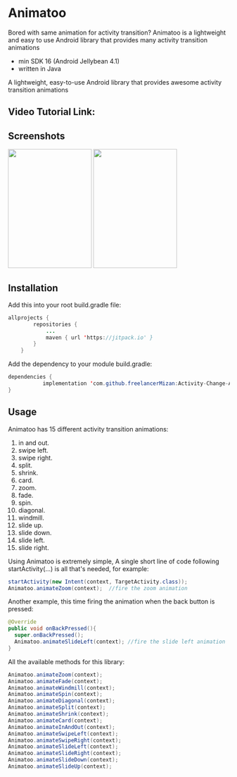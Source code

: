 # Animatoo
Bored with same animation for activity transition? Animatoo is a lightweight and easy to use Android library that provides many activity transition animations
* min SDK 16 (Android Jellybean 4.1)
* written in Java

A lightweight, easy-to-use Android library that provides awesome activity transition animations

## Video Tutorial Link:


## Screenshots
<img src="https://github.com/mohammadatif/Animatoo/blob/master/Screen%20Shots/Card.gif" width="190" height="270" />
<img src="https://github.com/mohammadatif/Animatoo/blob/master/Screen%20Shots/Diagonal.gif" width="190" height="270" />

## Installation

Add this into your root build.gradle file:

```java
allprojects {
		repositories {
			...
			maven { url 'https://jitpack.io' }
		}
	}
```
Add the dependency to your module build.gradle:
```java
dependencies {
	       implementation 'com.github.freelancerMizan:Activity-Change-Animation:1.0.0'
}
```
## Usage
Animatoo has 15 different activity transition animations:

01. in and out.
02. swipe left.
03. swipe right.
04. split.
05. shrink.
06. card.
07. zoom.
08. fade.
09. spin.
10. diagonal.
11. windmill.
12. slide up.
13. slide down.
14. slide left.
15. slide right.

Using Animatoo is extremely simple, A single short line of code following startActivity(...) is all that's needed, for example:
```java
startActivity(new Intent(context, TargetActivity.class));
Animatoo.animateZoom(context);  //fire the zoom animation
```
Another example, this time firing the animation when the back button is pressed:
```java
@Override
public void onBackPressed(){
  super.onBackPressed();
  Animatoo.animateSlideLeft(context); //fire the slide left animation
}
```
All the available methods for this library:
```java
Animatoo.animateZoom(context);
Animatoo.animateFade(context);
Animatoo.animateWindmill(context);
Animatoo.animateSpin(context);
Animatoo.animateDiagonal(context);
Animatoo.animateSplit(context);
Animatoo.animateShrink(context);
Animatoo.animateCard(context);
Animatoo.animateInAndOut(context);
Animatoo.animateSwipeLeft(context);
Animatoo.animateSwipeRight(context);
Animatoo.animateSlideLeft(context);
Animatoo.animateSlideRight(context);
Animatoo.animateSlideDown(context);
Animatoo.animateSlideUp(context);

```

